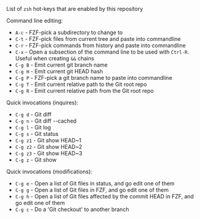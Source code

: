 List of `zsh` hot-keys that are enabled by this repository

Command line editing:

* `A-c` - FZF-pick a subdirectory to change to
* `C-t` - FZF-pick files from current tree and paste into commandline
* `C-r` - FZF-pick commands from history and paste into commandline
* `C-x` - Open a subsection of the command line to be used with `Ctrl-R`. Useful when creating `&&` chains
* `C-g B` - Emit current git branch name
* `C-g H` - Emit current git HEAD hash
* `C-g P` - FZF-pick a git branch name to paste into commandline
* `C-g T` - Emit current relative path to the Git root repo
* `C-g R` - Emit current relative path from the Git root repo

Quick invocations (inquires):

* `C-g d` - Git diff
* `C-g n` - Git diff --cached
* `C-g l` - Git log
* `C-g s` - Git status
* `C-g z1` - Git show HEAD~1
* `C-g z2` - Git show HEAD~2
* `C-g z3` - Git show HEAD~3
* `C-g z` - Git show

Quick invocations (modifications):

* `C-g e` - Open a list of Git files in status, and go edit one of them
* `C-g g` - Open a list of Git files in FZF, and go edit one of them
* `C-g h` - Open a list of Git files affected by the commit HEAD in FZF, and go edit one of them
* `C-g c` - Do a 'Git checkout' to another branch
